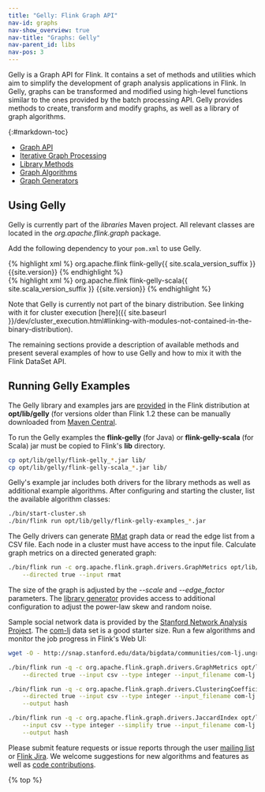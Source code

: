 ```yaml
---
title: "Gelly: Flink Graph API"
nav-id: graphs
nav-show_overview: true
nav-title: "Graphs: Gelly"
nav-parent_id: libs
nav-pos: 3
---
```

<!--
Licensed to the Apache Software Foundation (ASF) under one
or more contributor license agreements.  See the NOTICE file
distributed with this work for additional information
regarding copyright ownership.  The ASF licenses this file
to you under the Apache License, Version 2.0 (the
"License"); you may not use this file except in compliance
with the License.  You may obtain a copy of the License at

  http://www.apache.org/licenses/LICENSE-2.0

Unless required by applicable law or agreed to in writing,
software distributed under the License is distributed on an
"AS IS" BASIS, WITHOUT WARRANTIES OR CONDITIONS OF ANY
KIND, either express or implied.  See the License for the
specific language governing permissions and limitations
under the License.
-->

Gelly is a Graph API for Flink. It contains a set of methods and utilities which aim to simplify the development of graph analysis applications in Flink. In Gelly, graphs can be transformed and modified using high-level functions similar to the ones provided by the batch processing API. Gelly provides methods to create, transform and modify graphs, as well as a library of graph algorithms.

{:#markdown-toc}
* [Graph API](graph_api.html)
* [Iterative Graph Processing](iterative_graph_processing.html)
* [Library Methods](library_methods.html)
* [Graph Algorithms](graph_algorithms.html)
* [Graph Generators](graph_generators.html)

Using Gelly
-----------

Gelly is currently part of the *libraries* Maven project. All relevant classes are located in the *org.apache.flink.graph* package.

Add the following dependency to your `pom.xml` to use Gelly.

<div class="codetabs" markdown="1">
<div data-lang="java" markdown="1">
{% highlight xml %}
<dependency>
    <groupId>org.apache.flink</groupId>
    <artifactId>flink-gelly{{ site.scala_version_suffix }}</artifactId>
    <version>{{site.version}}</version>
</dependency>
{% endhighlight %}
</div>
<div data-lang="scala" markdown="1">
{% highlight xml %}
<dependency>
    <groupId>org.apache.flink</groupId>
    <artifactId>flink-gelly-scala{{ site.scala_version_suffix }}</artifactId>
    <version>{{site.version}}</version>
</dependency>
{% endhighlight %}
</div>
</div>

Note that Gelly is currently not part of the binary distribution. See linking with it for cluster execution [here]({{ site.baseurl }}/dev/cluster_execution.html#linking-with-modules-not-contained-in-the-binary-distribution).

The remaining sections provide a description of available methods and present several examples of how to use Gelly and how to mix it with the Flink DataSet API.

Running Gelly Examples
----------------------

The Gelly library and examples jars are [provided](https://flink.apache.org/downloads.html "Apache Flink: Downloads")
in the Flink distribution at **opt/lib/gelly** (for versions older than Flink 1.2 these can be manually downloaded from
[Maven Central](http://search.maven.org/#search|ga|1|flink%20gelly).

To run the Gelly examples the **flink-gelly** (for Java) or **flink-gelly-scala** (for Scala) jar must be copied to
Flink's **lib** directory.

~~~bash
cp opt/lib/gelly/flink-gelly_*.jar lib/
cp opt/lib/gelly/flink-gelly-scala_*.jar lib/
~~~

Gelly's example jar includes both drivers for the library methods as well as additional example algorithms. After
configuring and starting the cluster, list the available algorithm classes:

~~~bash
./bin/start-cluster.sh
./bin/flink run opt/lib/gelly/flink-gelly-examples_*.jar
~~~

The Gelly drivers can generate [RMat](http://www.cs.cmu.edu/~christos/PUBLICATIONS/siam04.pdf) graph data or read the
edge list from a CSV file. Each node in a cluster must have access to the input file. Calculate graph metrics on a
directed generated graph:

~~~bash
./bin/flink run -c org.apache.flink.graph.drivers.GraphMetrics opt/lib/gelly/flink-gelly-examples_*.jar \
    --directed true --input rmat
~~~

The size of the graph is adjusted by the *\-\-scale* and *\-\-edge_factor* parameters. The
[library generator](./graph_generators.html#rmat-graph) provides access to additional configuration to adjust the
power-law skew and random noise.

Sample social network data is provided by the [Stanford Network Analysis Project](http://snap.stanford.edu/data/index.html).
The [com-lj](http://snap.stanford.edu/data/bigdata/communities/com-lj.ungraph.txt.gz) data set is a good starter size.
Run a few algorithms and monitor the job progress in Flink's Web UI:

~~~bash
wget -O - http://snap.stanford.edu/data/bigdata/communities/com-lj.ungraph.txt.gz | gunzip -c > com-lj.ungraph.txt

./bin/flink run -q -c org.apache.flink.graph.drivers.GraphMetrics opt/lib/gelly/flink-gelly-examples_*.jar \
    --directed true --input csv --type integer --input_filename com-lj.ungraph.txt --input_field_delimiter '\t'

./bin/flink run -q -c org.apache.flink.graph.drivers.ClusteringCoefficient opt/lib/gelly/flink-gelly-examples_*.jar \
    --directed true --input csv --type integer --input_filename com-lj.ungraph.txt  --input_field_delimiter '\t' \
    --output hash

./bin/flink run -q -c org.apache.flink.graph.drivers.JaccardIndex opt/lib/gelly/flink-gelly-examples_*.jar \
    --input csv --type integer --simplify true --input_filename com-lj.ungraph.txt --input_field_delimiter '\t' \
    --output hash
~~~

Please submit feature requests or issue reports through the user [mailing list](https://flink.apache.org/community.html#mailing-lists)
or [Flink Jira](https://issues.apache.org/jira/browse/FLINK). We welcome suggestions for new algorithms and features as
well as [code contributions](https://flink.apache.org/contribute-code.html).

{% top %}
